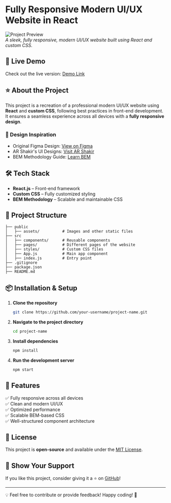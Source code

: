 # Fully Responsive Modern UI/UX Website in React

![Project Preview](https://your-image-link.com)  
*A sleek, fully responsive, modern UI/UX website built using React and custom CSS.*

## 🚀 Live Demo
Check out the live version: [Demo Link](https://your-demo-link.com)

## ⭐ About the Project
This project is a recreation of a professional modern UI/UX website using **React** and **custom CSS**, following best practices in front-end development. It ensures a seamless experience across all devices with a **fully responsive design**.

### 🎨 Design Inspiration
- Original Figma Design: [View on Figma](https://www.figma.com/file/lz9lLpFHMx...)
- AR Shakir's UI Designs: [Visit AR Shakir](https://www.arshakir.com)
- BEM Methodology Guide: [Learn BEM](https://sparkbox.com/foundry/bem_by_e...)

## 🛠 Tech Stack
- **React.js** – Front-end framework
- **Custom CSS** – Fully customized styling
- **BEM Methodology** – Scalable and maintainable CSS

## 📂 Project Structure
```
├── public
│   ├── assets/          # Images and other static files
├── src
│   ├── components/      # Reusable components
│   ├── pages/           # Different pages of the website
│   ├── styles/          # Custom CSS files
│   ├── App.js           # Main app component
│   ├── index.js         # Entry point
├── .gitignore
├── package.json
├── README.md
```

## 📦 Installation & Setup
1. **Clone the repository**
   ```bash
   git clone https://github.com/your-username/project-name.git
   ```
2. **Navigate to the project directory**
   ```bash
   cd project-name
   ```
3. **Install dependencies**
   ```bash
   npm install
   ```
4. **Run the development server**
   ```bash
   npm start
   ```

## 🌟 Features
✅ Fully responsive across all devices  
✅ Clean and modern UI/UX  
✅ Optimized performance  
✅ Scalable BEM-based CSS  
✅ Well-structured component architecture  

## 📜 License
This project is **open-source** and available under the [MIT License](LICENSE).

## 🙌 Show Your Support
If you like this project, consider giving it a ⭐ on [GitHub](https://github.com/your-username/project-name)!

---
💡 Feel free to contribute or provide feedback! Happy coding! 🚀

